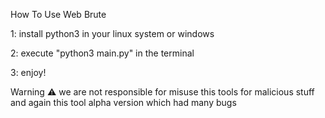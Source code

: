 How To Use Web Brute

1: install python3 in your linux system or windows

2: execute "python3 main.py" in the terminal

3: enjoy!

Warning ⚠️ we are not responsible for misuse this tools for malicious stuff and again this tool alpha version which had many bugs
